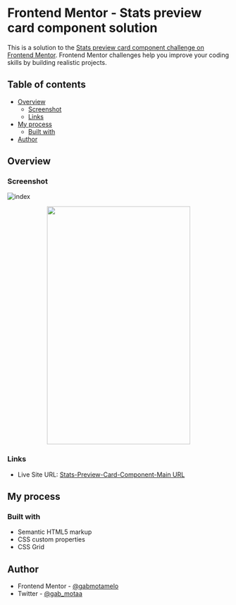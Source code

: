 # Frontend Mentor - Stats preview card component solution

This is a solution to the [Stats preview card component challenge on Frontend Mentor](https://www.frontendmentor.io/challenges/stats-preview-card-component-8JqbgoU62). Frontend Mentor challenges help you improve your coding skills by building realistic projects. 

## Table of contents

- [Overview](#overview)
  - [Screenshot](#screenshot)
  - [Links](#links)
- [My process](#my-process)
  - [Built with](#built-with)
- [Author](#author)

## Overview

### Screenshot

![index](https://user-images.githubusercontent.com/88755473/137534575-45bcb570-803c-498c-acde-3a696b057bb1.png)

<p align="center">
  <img width="325px" height="540px" src="https://user-images.githubusercontent.com/88755473/137534621-5a3f1e81-f2e4-4012-a098-942e824be5e0.png">
</p>

### Links

- Live Site URL: [Stats-Preview-Card-Component-Main URL](https://gabmotamelo.github.io/Stats-Preview-Card-Component-Main/)

## My process

### Built with

- Semantic HTML5 markup
- CSS custom properties
- CSS Grid

## Author

- Frontend Mentor - [@gabmotamelo](https://www.frontendmentor.io/profile/gabmotamelo)
- Twitter - [@gab_motaa](https://twitter.com/gab_motaa)
